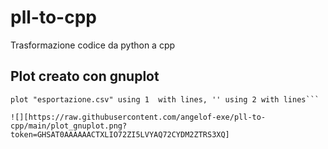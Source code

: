 # pll-to-cpp
Trasformazione codice da python a cpp

## Plot creato con gnuplot
```set datafile separator ','
plot "esportazione.csv" using 1  with lines, '' using 2 with lines```

![][https://raw.githubusercontent.com/angelof-exe/pll-to-cpp/main/plot_gnuplot.png?token=GHSAT0AAAAAACTXLIO72ZI5LVYAQ72CYDM2ZTRS3XQ]
